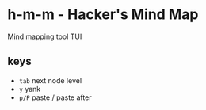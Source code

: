 # h-m-m - Hacker's Mind Map

Mind mapping tool TUI

## keys
- `tab`     next node level
- `y`       yank
- `p/P`      paste / paste after


